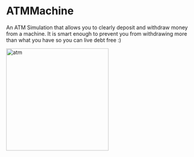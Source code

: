 # ATMMachine
 An ATM Simulation that allows you to clearly deposit and withdraw money from a machine. It is smart enough to prevent you from withdrawing more than what you have so you can live debt free :) 


 
<img width="275" alt="atm" src="https://user-images.githubusercontent.com/102531594/183316168-27a278dc-9837-4e7e-825b-072ca66f778e.png">
